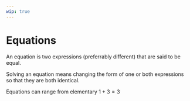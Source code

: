```yaml
---
wip: true
---
```


# Equations

An equation is two expressions (preferrably different) that are said to be equal.

Solving an equation means changing the form of one or both expressions
so that they are both identical.

Equations can range from elementary
$1+3=3$
